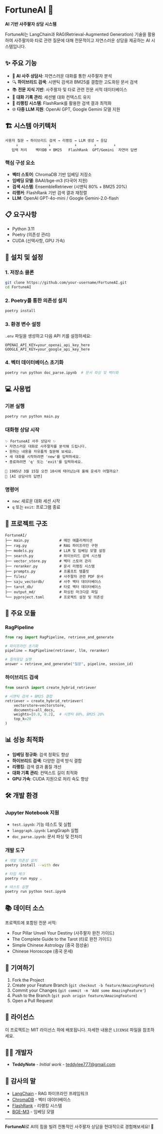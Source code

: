 # FortuneAI 🔮

**AI 기반 사주팔자 상담 시스템**

FortuneAI는 LangChain과 RAG(Retrieval-Augmented Generation) 기술을 활용하여 사주팔자와 타로 관련 질문에 대해 전문적이고 자연스러운 상담을 제공하는 AI 시스템입니다.

## ✨ 주요 기능

- 🤖 **AI 사주 상담사**: 자연스러운 대화를 통한 사주팔자 분석
- 🔍 **하이브리드 검색**: 시맨틱 검색과 BM25를 결합한 고도화된 문서 검색
- 📚 **전문 지식 기반**: 사주팔자 및 타로 관련 전문 서적 데이터베이스
- 💬 **대화 기록 관리**: 세션별 대화 컨텍스트 유지
- 🎯 **리랭킹 시스템**: FlashRank를 활용한 검색 결과 최적화
- 🌐 **다중 LLM 지원**: OpenAI GPT, Google Gemini 모델 지원

## 🏗️ 시스템 아키텍처

```
사용자 질문 → 하이브리드 검색 → 리랭킹 → LLM 생성 → 응답
     ↓              ↓           ↓        ↓        ↓
   입력 처리    벡터DB + BM25   FlashRank  GPT/Gemini  자연어 답변
```

### 핵심 구성 요소

- **벡터 스토어**: ChromaDB 기반 임베딩 저장소
- **임베딩 모델**: BAAI/bge-m3 (다국어 지원)
- **검색 시스템**: EnsembleRetriever (시맨틱 80% + BM25 20%)
- **리랭커**: FlashRank 기반 검색 결과 재정렬
- **LLM**: OpenAI GPT-4o-mini / Google Gemini-2.0-flash

## 📋 요구사항

- Python 3.11
- Poetry (의존성 관리)
- CUDA (선택사항, GPU 가속)

## 🚀 설치 및 설정

### 1. 저장소 클론
```bash
git clone https://github.com/your-username/FortuneAI.git
cd FortuneAI
```

### 2. Poetry를 통한 의존성 설치
```bash
poetry install
```

### 3. 환경 변수 설정
`.env` 파일을 생성하고 다음 API 키를 설정하세요:

```env
OPENAI_API_KEY=your_openai_api_key_here
GOOGLE_API_KEY=your_google_api_key_here
```

### 4. 벡터 데이터베이스 초기화
```bash
poetry run python doc_parse.ipynb  # 문서 파싱 및 벡터화
```

## 💻 사용법

### 기본 실행
```bash
poetry run python main.py
```

### 대화형 상담 시작
```
✨ FortuneAI 사주 상담사 ✨
• 자연스러운 대화로 사주팔자를 분석해 드립니다.
• 원하는 내용을 자유롭게 질문해 보세요.
• 새 대화를 시작하려면 'new'를 입력하세요.
• 종료하려면 'q' 또는 'exit'를 입력하세요.

🙋 1985년 3월 15일 오전 10시에 태어났는데 올해 운세가 어떨까요?
🔮 [AI 상담사의 답변]
```

### 명령어
- `new`: 새로운 대화 세션 시작
- `q` 또는 `exit`: 프로그램 종료

## 📁 프로젝트 구조

```
FortuneAI/
├── main.py              # 메인 애플리케이션
├── rag.py               # RAG 파이프라인 구현
├── models.py            # LLM 및 임베딩 모델 설정
├── search.py            # 하이브리드 검색 시스템
├── vector_store.py      # 벡터 스토어 관리
├── reranker.py          # 문서 리랭킹 시스템
├── prompts.py           # 프롬프트 템플릿
├── files/               # 사주팔자 관련 PDF 문서
├── saju_vectordb/       # 사주 벡터 데이터베이스
├── tarot_db/            # 타로 벡터 데이터베이스
├── output_md/           # 파싱된 마크다운 파일
└── pyproject.toml       # 프로젝트 설정 및 의존성
```

## 🔧 주요 모듈

### RagPipeline
```python
from rag import RagPipeline, retrieve_and_generate

# 파이프라인 초기화
pipeline = RagPipeline(retriever, llm, reranker)

# 질의응답 실행
answer = retrieve_and_generate("질문", pipeline, session_id)
```

### 하이브리드 검색
```python
from search import create_hybrid_retriever

# 시맨틱 검색 + BM25 결합
retriever = create_hybrid_retriever(
    vectorstore=vectorstore,
    documents=all_docs,
    weights=[0.8, 0.2],  # 시맨틱 80%, BM25 20%
    top_k=20
)
```

## 📊 성능 최적화

- **임베딩 정규화**: 검색 정확도 향상
- **하이브리드 검색**: 다양한 검색 방식 결합
- **리랭킹**: 검색 결과 품질 개선
- **대화 기록 관리**: 컨텍스트 길이 최적화
- **GPU 가속**: CUDA 지원으로 처리 속도 향상

## 🛠️ 개발 환경

### Jupyter Notebook 지원
- `test.ipynb`: 기능 테스트 및 실험
- `langgraph.ipynb`: LangGraph 실험
- `doc_parse.ipynb`: 문서 파싱 및 전처리

### 개발 도구
```bash
# 개발 의존성 설치
poetry install --with dev

# 타입 체크
poetry run mypy .

# 테스트 실행
poetry run python test.ipynb
```

## 📚 데이터 소스

프로젝트에 포함된 전문 서적:
- Four Pillar Unveil Your Destiny (사주팔자 완전 가이드)
- The Complete Guide to the Tarot (타로 완전 가이드)
- Simple Chinese Astrology (중국 점성술)
- Chinese Horoscope (중국 운세)

## 🤝 기여하기

1. Fork the Project
2. Create your Feature Branch (`git checkout -b feature/AmazingFeature`)
3. Commit your Changes (`git commit -m 'Add some AmazingFeature'`)
4. Push to the Branch (`git push origin feature/AmazingFeature`)
5. Open a Pull Request

## 📄 라이선스

이 프로젝트는 MIT 라이선스 하에 배포됩니다. 자세한 내용은 `LICENSE` 파일을 참조하세요.

## 👨‍💻 개발자

- **TeddyNote** - *Initial work* - [teddylee777@gmail.com](mailto:teddylee777@gmail.com)

## 🙏 감사의 말

- [LangChain](https://langchain.com/) - RAG 파이프라인 프레임워크
- [ChromaDB](https://www.trychroma.com/) - 벡터 데이터베이스
- [FlashRank](https://github.com/PrithivirajDamodaran/FlashRank) - 리랭킹 시스템
- [BGE-M3](https://huggingface.co/BAAI/bge-m3) - 임베딩 모델

---

**FortuneAI**로 AI의 힘을 빌려 전통적인 사주팔자 상담을 현대적으로 경험해보세요! 🌟
